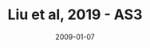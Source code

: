 ---
title: Liu et al, 2019 - AS3
image: https://www.cycif.org/assets/img/liu-lin-2019/AS3.jpg
date: '2009-01-07'
minerva_link: https://www.cycif.org/data/liu-lin-2019/AS3.html
info_link: https://www.cycif.org/data/liu-lin-2019/index.html
show_page_link: false
---